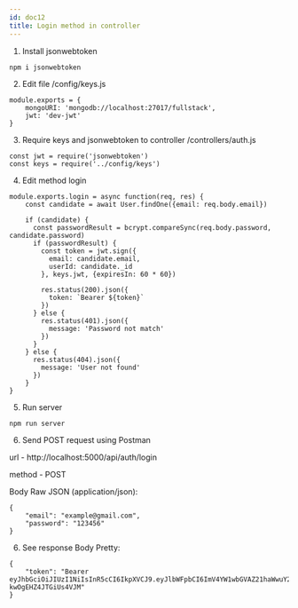 ```yaml
---
id: doc12
title: Login method in controller
---
```


1. Install jsonwebtoken
```
npm i jsonwebtoken
```

2. Edit file /config/keys.js
```
module.exports = {
    mongoURI: 'mongodb://localhost:27017/fullstack',
    jwt: 'dev-jwt'
}
```

3. Require keys and jsonwebtoken to controller /controllers/auth.js
```
const jwt = require('jsonwebtoken')
const keys = require('../config/keys')
```

4. Edit method login
```
module.exports.login = async function(req, res) {
    const candidate = await User.findOne({email: req.body.email})

    if (candidate) {
      const passwordResult = bcrypt.compareSync(req.body.password, candidate.password)
      if (passwordResult) {
        const token = jwt.sign({
          email: candidate.email,
          userId: candidate._id
        }, keys.jwt, {expiresIn: 60 * 60})

        res.status(200).json({
          token: `Bearer ${token}`
        })
      } else {
        res.status(401).json({
          message: 'Password not match'
        })
      }
    } else {
      res.status(404).json({
        message: 'User not found'
      })
    }
}
```

5. Run server
```
npm run server
```

6. Send POST request using Postman

url - http://localhost:5000/api/auth/login

method - POST

Body Raw JSON (application/json):
```
{
    "email": "example@gmail.com",
    "password": "123456"
}
```

6. See response Body Pretty:
```
{
    "token": "Bearer eyJhbGciOiJIUzI1NiIsInR5cCI6IkpXVCJ9.eyJlbWFpbCI6ImV4YW1wbGVAZ21haWwuY29tIiwidXNlcklkIjoiNWQyNmQ3NDUwNjZjYjEwNTBjZjk5MzE5IiwiaWF0IjoxNTYyODI3ODkzLCJleHAiOjE1NjI4MzE0OTN9.uaEui22S4SKnODAuZRDJ0DRb-kwOgEHZ4JTGiUs4VJM"
}
```
